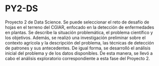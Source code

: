 # PY2-DS

Proyecto 2 de Data Science. Se puede seleccionar el reto de desafío de hojas en el terreno del CGIAR, enfocado en la detección de enfermedades en plantas. Se describe la situación problemática, el problema científico y los objetivos. Además, se realizó una investigación preliminar sobre el contexto agrícola y la descripción del problema, las técnicas de detección de patrones y sus antecedentes. De igual forma, se desarrolló el análisis inicial del problema y de los datos disponibles. De esta manera, se llevó a cabo el análisis exploratorio correspondiente a esta fase del Proyecto 2.
